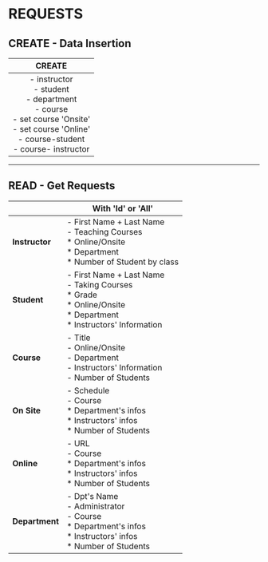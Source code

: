 # REQUESTS

## CREATE - Data Insertion
|                                                                             CREATE                                                                             |
|:--------------------------------------------------------------------------------------------------------------------------------------------------------------:|
| - instructor<br> - student<br> - department<br> - course<br> - set course 'Onsite'<br> - set course 'Online'<br> - course-student<br> - course- instructor<br> |

---

## READ - Get Requests
|                | With 'Id' or 'All'                                                                                                                                |
|----------------|---------------------------------------------------------------------------------------------------------------------------------------------------|
| **Instructor** | - First Name + Last Name <br> - Teaching Courses <br>       * Online/Onsite<br>       * Department<br>       * Number of Student by class         |
| **Student**    | - First Name + Last Name <br> - Taking Courses <br>     * Grade <br>     * Online/Onsite<br>     * Department <br>     * Instructors' Information |
| **Course**     | - Title <br> - Online/Onsite <br> - Department <br> - Instructors' Information <br> - Number of Students                                          |
| **On Site**    | - Schedule <br> - Course <br>     * Department's infos <br>     * Instructors' infos <br>     * Number of Students                                |
| **Online**     | - URL <br> - Course<br>     * Department's infos<br>     * Instructors' infos<br>     * Number of Students                                        |
| **Department** | - Dpt's Name <br> - Administrator<br> - Course<br>     * Department's infos<br>     * Instructors' infos<br>     * Number of Students             |